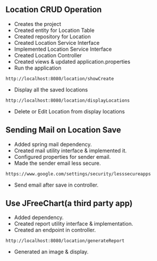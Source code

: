 ## Location CRUD Operation

* Creates the project
* Created entity for Location Table
* Created repository for Location
* Created Location Service Interface
* Implemented Location Service Interface
* Created Location Controller
* Created views & updated application.properties
* Run the application
```
http://localhost:8080/location/showCreate
```
 * Display all the saved locations
```
http://localhost:8080/location/displayLocations 
```
* Delete or Edit Location from display locations


## Sending Mail on Location Save

* Added spring mail dependency.
* Created mail utility interface & 
  implemented it.
* Configured properties for sender email.
* Made the sender email less secure.
```
https://www.google.com/settings/security/lesssecureapps
```
* Send email after save in controller.

## Use JFreeChart(a third party app)

* Added dependency.
* Created report utility interface & implementation.
* Created an endpoint in controller.
```
http://localhost:8080/location/generateReport
```
* Generated an image & display.


